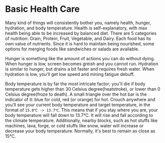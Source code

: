 # Basic Health Care
Many kind of things will consistently bother you, namely health, hunger, hydration, and body temperature. Health is self-explanatory, with max health being able to be increased by balanced diet. There are 5 categories of nutrition: Grain, Protein, Fruit, Vegetable, and Dairy. Each food has its own value of nutrients. Since it is hard to maintain being nourished, some options for merging foods like sandwiches or salads are available.

Hunger is something like the amount of actions you can do without dying. When hunger is low, screen becomes greish and you cannot run. Hydration is similar to hunger, but drains a bit faster and requires fresh water. When hydration is low, you'll get low speed and mining fatigue debuff.

Body temperature is by far the most intricate factor; you'll die if body temperature gets higher than 30 Celsius degree(heatstroke), or lower than 0 Celsius degree(froze to death). A small triangle over the hot bar is the indicator of it: blue for cold, red (or orange) for hot. Crouch anywhere and you'll see your current body temperature and target temperature, in the format of `15.0℃ -> 13.7℃`. This means that if you stay where you are, your body temperature will fall down to 13.7℃. It will rise and fall according to the climate temperature. Additionally, nearby blocks, such as hot stuffs like machines, lava, forge, or cold stuffs like snow, water will increase or decrease your body temperature. Normally, it's best to remain as close as 15℃.